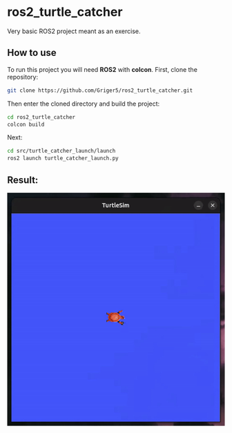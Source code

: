 # ros2_turtle_catcher
Very basic ROS2 project meant as an exercise.
## How to use
To run this project you will need **ROS2** with **colcon**.
First, clone the repository:
```sh
git clone https://github.com/Griger5/ros2_turtle_catcher.git
```
Then enter the cloned directory and build the project:
```sh
cd ros2_turtle_catcher
colcon build
```
Next:
```sh
cd src/turtle_catcher_launch/launch
ros2 launch turtle_catcher_launch.py
```
## Result:
![](https://github.com/Griger5/ros2_turtle_catcher/blob/master/docs/turtle_catcher.gif)